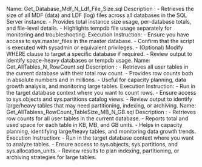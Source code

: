 Name: Get_Database_Mdf_N_Ldf_File_Size.sql
	Description :
		- Retrieves the size of all MDF (data) and LDF (log) files across all databases in the SQL Server instance.
		- Provides total instance size usage, per-database totals, and file-level details.
		- Highlights tempdb file usage separately for monitoring and troubleshooting.
	Execution Instruction:
		- Ensure you have access to sys.master_files in the master database.
		- Confirm that the script is executed with sysadmin or equivalent privileges.
		- (Optional) Modify WHERE clause to target a specific database if required.
		- Review output to identify space-heavy databases or tempdb usage.
Name: Get_AllTables_N_RowCount.sql
	Description :
		- Retrieves all user tables in the current database with their total row count.
		- Provides row counts both in absolute numbers and in millions.
		- Useful for capacity planning, data growth analysis, and monitoring large tables.
	Execution Instruction:
		- Run in the target database context where you want to count rows.
		- Ensure access to sys.objects and sys.partitions catalog views.
		- Review output to identify large/heavy tables that may need partitioning, indexing, or archiving.
Name: Get_AllTabless_RowCount_TableSize_MB_N_GB.sql
	Description :
		- Retrieves row counts for all user tables in the current database.
		- Reports total and used space for each table in KB, MB, and GB units.
		- Helps in capacity planning, identifying large/heavy tables, and monitoring data growth trends.
	Execution Instruction:
		- Run in the target database context where you want to analyze tables.
		- Ensure access to sys.objects, sys.partitions, and sys.allocation_units.
		- Review results to plan indexing, partitioning, or archiving strategies for large tables.
